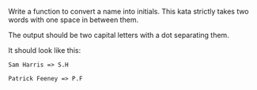 Write a function to convert a name into initials. This kata strictly takes two words with one space in between them.

The output should be two capital letters with a dot separating them.

It should look like this:

```
Sam Harris => S.H

Patrick Feeney => P.F
```